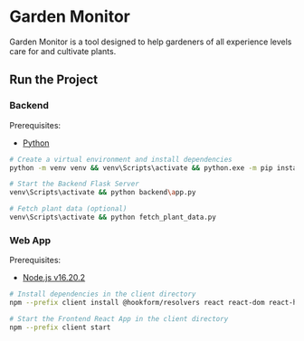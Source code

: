 # Garden Monitor

Garden Monitor is a tool designed to help gardeners of all experience levels care for and cultivate plants.

## Run the Project

### Backend

Prerequisites:
- [Python](https://www.python.org/)

```bash
# Create a virtual environment and install dependencies
python -m venv venv && venv\Scripts\activate && python.exe -m pip install --upgrade pip && pip install requests flask-cors

# Start the Backend Flask Server
venv\Scripts\activate && python backend\app.py

# Fetch plant data (optional)
venv\Scripts\activate && python fetch_plant_data.py
```

### Web App

Prerequisites:
- [Node.js v16.20.2](https://nodejs.org/en/download)

```bash
# Install dependencies in the client directory
npm --prefix client install @hookform/resolvers react react-dom react-hook-form react-router-dom react-scripts yup

# Start the Frontend React App in the client directory
npm --prefix client start
```

